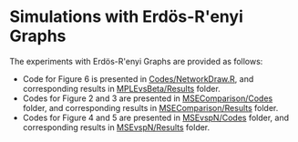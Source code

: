 # Simulations with Erdös-R\'enyi Graphs

The experiments with Erdös-R\'enyi Graphs are provided as follows:
* Code for Figure $6$ is presented in [Codes/NetworkDraw.R](https://github.com/anirbanc96/PrIsing/blob/main/Data/HIV%20Transmission%20Network/Codes/NetworkDraw.R), and corresponding results in [MPLEvsBeta/Results](https://github.com/anirbanc96/PrIsing/tree/main/Simulations/MPLEvsBeta/Results) folder.
* Codes for Figure $2$ and $3$ are presented in [MSEComparison/Codes](https://github.com/anirbanc96/PrIsing/tree/main/Simulations/MSEComparison/Codes) folder, and corresponding results in [MSEComparison/Results](https://github.com/anirbanc96/PrIsing/tree/main/Simulations/MSEComparison/Results) folder.
* Codes for Figure $4$ and $5$ are presented in [MSEvspN/Codes](https://github.com/anirbanc96/PrIsing/tree/main/Simulations/MSEvspN/Codes) folder, and corresponding results in [MSEvspN/Results](https://github.com/anirbanc96/PrIsing/tree/main/Simulations/MSEvspN/Results) folder.
